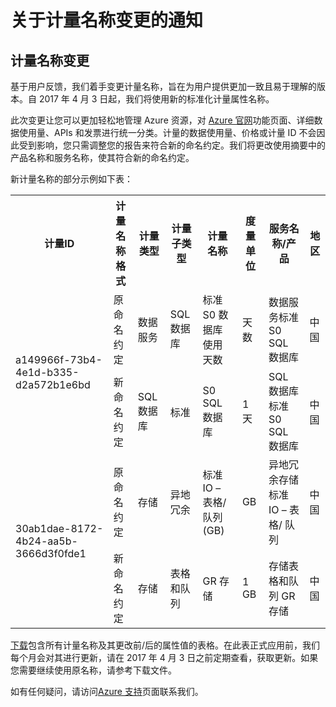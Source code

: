 ﻿<properties
	pageTitle="计量名称变更 | Azure"
    description="关于计量名称变更的通知"
    services=""
    documentationCenter=""
    authors=""
    manager=""
    editor=""
    tags=""/>

<tags ms.service="announcement" ms.date="01/2017" wacn.date="01/2017" wacn.lang="cn"/>

# 关于计量名称变更的通知

## 计量名称变更

基于用户反馈，我们着手变更计量名称，旨在为用户提供更加一致且易于理解的版本。自 2017 年 4 月 3 日起，我们将使用新的标准化计量属性名称。

此次变更让您可以更加轻松地管理 Azure 资源，对 [Azure 官网](https://www.azure.cn)功能页面、详细数据使用量、APIs 和发票进行统一分类。计量的数据使用量、价格或计量 ID 不会因此受到影响，您只需调整您的报告来符合新的命名约定。我们将更改使用摘要中的产品名称和服务名称，使其符合新的命名约定。

新计量名称的部分示例如下表：

<table>
<tr><th>计量ID</th><th>计量名称格式</th><th>计量类型</th><th>计量子类型</th><th>计量名称</th><th>度量单位</th><th>服务名称/产品</th><th>地区</th></tr>
<tr><td rowspan="2">a149966f-73b4-4e1d-b335-d2a572b1e6bd </td><td>原命名约定</td><td>数据服务</td><td>SQL数据库</td><td>标准 S0 数据库使用天数</td><td>天数</td><td>数据服务标准 S0 SQL 数据库</td><td>中国 </td></tr>
<tr>         <td>新命名约定</td><td>SQL 数据库</td><td>标准</td><td>S0 SQL 数据库 </td><td>1 天</td><td>SQL 数据库标准 S0 SQL 数据库</td><td> 中国</td></tr>
<tr><td rowspan="2">30ab1dae-8172-4b24-aa5b-3666d3f0fde1 </td><td>原命名约定</td><td>存储</td><td>异地冗余</td><td>标准 IO – 表格/ 队列(GB) </td><td>GB </td><td>异地冗余存储标准 IO – 表格/ 队列</td><td>中国</td></tr>
<tr>         <td>新命名约定</td><td>存储</td><td>表格和队列</td><td>GR 存储</td><td>1 GB </td><td>存储表格和队列 GR 存储</td><td>中国</td></tr>
</table>

[下载](//wacndevelop.blob.core.chinacloudapi.cn/marketing-resource/documents/China_meter_standardization-17.2.pdf)包含所有计量名称及其更改前/后的属性值的表格。在此表正式应用前，我们每个月会对其进行更新，请在 2017 年 4 月 3 日之前定期查看，获取更新。如果您需要继续使用原名称，请参考下载文件。

如有任何疑问，请访问[Azure 支持](/support/contact/)页面联系我们。